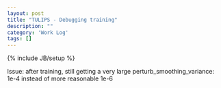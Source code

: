 ```yaml
---
layout: post
title: "TULIPS - Debugging training"
description: ""
category: 'Work Log'
tags: []
---
```

{% include JB/setup %}

Issue: after training, still getting a very large perturb_smoothing_variance:  1e-4 instead of more reasonable 1e-6
